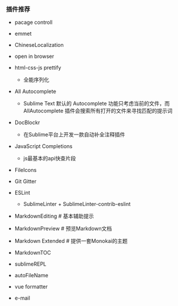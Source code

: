 ### 插件推荐

- pacage controll

- emmet

- ChineseLocalization

- open in browser

- html-css-js prettify
    - 全能序列化

- All Autocomplete
    - Sublime Text 默认的 Autocomplete 功能只考虑当前的文件，而 AllAutocomplete 插件会搜索所有打开的文件来寻找匹配的提示词

- DocBlockr
    - 在Sublime平台上开发一款自动补全注释插件

- JavaScript Completions
    - js最基本的api快查片段

- FileIcons

- Git Gitter

- ESLint
    - SublimeLinter + SublimeLinter-contrib-eslint

- MarkdownEditing # 基本辅助提示

- MarkdownPreview # 预览Markdown文档

- Markdown Extended # 提供一套Monokai的主题

- MarkdownTOC

- sublimeREPL
- autoFileName
- vue formatter
- e-mail
